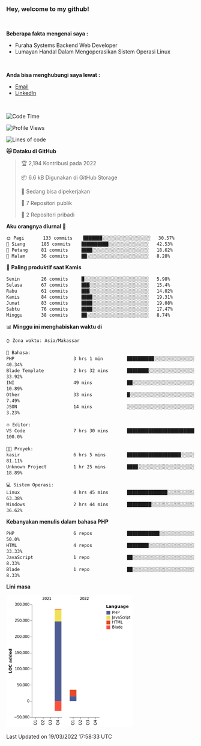 <h3>Hey, welcome to my github!</h3>

<br>

<p><strong>Beberapa fakta mengenai saya :</strong></p>

<ul>
  <li>Furaha Systems Backend Web Developer</li>
  <li>Lumayan Handal Dalam Mengoperasikan Sistem Operasi Linux</li>
</ul>

<br>

<p><strong>Anda bisa menghubungi saya lewat :</strong></p>

<ul>
  <li><a href="mailto:renaldiapriyanto419@gmail.com">Email</a></li>
  <li><a href="https://www.linkedin.com/in/renaldi-kadang-314314206/">LinkedIn</a></li>
</ul>

<br>

<!--START_SECTION:waka-->
![Code Time](http://img.shields.io/badge/Code%20Time-43%20hrs%2037%20mins-blue)

![Profile Views](http://img.shields.io/badge/Profil%20dilihat-8-blue)

![Lines of code](https://img.shields.io/badge/Sejak%20Hello%20World%20aku%20telah%20menulis-290%20Thousand%20baris%20kode-blue)

**🐱 Dataku di GitHub** 

> 🏆 2,194 Kontribusi pada 2022
 > 
> 📦 6.6 kB Digunakan di GitHub Storage 
 > 
> 💼 Sedang bisa dipekerjakan
 > 
> 📜 7 Repositori publik 
 > 
> 🔑 2 Repositori pribadi  
 > 
**Aku orangnya diurnal 🐤** 

```text
🌞 Pagi       133 commits    ███████░░░░░░░░░░░░░░░░░░   30.57% 
🌆 Siang      185 commits    ██████████░░░░░░░░░░░░░░░   42.53% 
🌃 Petang     81 commits     ████░░░░░░░░░░░░░░░░░░░░░   18.62% 
🌙 Malam      36 commits     ██░░░░░░░░░░░░░░░░░░░░░░░   8.28%

```
📅 **Paling produktif saat Kamis** 

```text
Senin        26 commits     █░░░░░░░░░░░░░░░░░░░░░░░░   5.98% 
Selasa       67 commits     ███░░░░░░░░░░░░░░░░░░░░░░   15.4% 
Rabu         61 commits     ███░░░░░░░░░░░░░░░░░░░░░░   14.02% 
Kamis        84 commits     ████░░░░░░░░░░░░░░░░░░░░░   19.31% 
Jumat        83 commits     ████░░░░░░░░░░░░░░░░░░░░░   19.08% 
Sabtu        76 commits     ████░░░░░░░░░░░░░░░░░░░░░   17.47% 
Minggu       38 commits     ██░░░░░░░░░░░░░░░░░░░░░░░   8.74%

```


📊 **Minggu ini menghabiskan waktu di** 

```text
⌚︎ Zona waktu: Asia/Makassar

💬 Bahasa: 
PHP                      3 hrs 1 min         ██████████░░░░░░░░░░░░░░░   40.34% 
Blade Template           2 hrs 32 mins       ████████░░░░░░░░░░░░░░░░░   33.92% 
INI                      49 mins             ██░░░░░░░░░░░░░░░░░░░░░░░   10.89% 
Other                    33 mins             █░░░░░░░░░░░░░░░░░░░░░░░░   7.49% 
JSON                     14 mins             ░░░░░░░░░░░░░░░░░░░░░░░░░   3.23%

🔥 Editor: 
VS Code                  7 hrs 30 mins       █████████████████████████   100.0%

🐱‍💻 Proyek: 
kasir                    6 hrs 5 mins        ████████████████████░░░░░   81.11% 
Unknown Project          1 hr 25 mins        ████░░░░░░░░░░░░░░░░░░░░░   18.89%

💻 Sistem Operasi: 
Linux                    4 hrs 45 mins       ███████████████░░░░░░░░░░   63.38% 
Windows                  2 hrs 44 mins       █████████░░░░░░░░░░░░░░░░   36.62%

```

**Kebanyakan menulis dalam bahasa PHP** 

```text
PHP                      6 repos             ████████████░░░░░░░░░░░░░   50.0% 
HTML                     4 repos             ████████░░░░░░░░░░░░░░░░░   33.33% 
JavaScript               1 repo              ██░░░░░░░░░░░░░░░░░░░░░░░   8.33% 
Blade                    1 repo              ██░░░░░░░░░░░░░░░░░░░░░░░   8.33%

```


**Lini masa**

![Chart not found](https://raw.githubusercontent.com/Sylent-Sys/Sylent-Sys/main/charts/bar_graph.png) 


 Last Updated on 19/03/2022 17:58:33 UTC
<!--END_SECTION:waka-->
